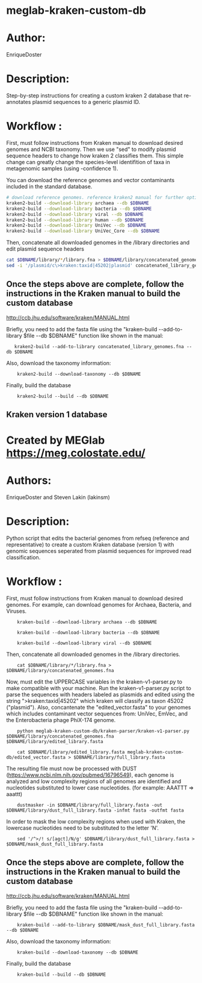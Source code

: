 # meglab-kraken-custom-db
# Author: 
  EnriqueDoster 
# Description: 
Step-by-step instructions for creating a custom kraken 2 database that re-annotates plasmid sequences to a generic plasmid ID.

# Workflow :
  First, must follow instructions from Kraken manual to download desired genomes and NCBI taxonomy. Then we use "sed" to modify plasmid sequence headers to change how kraken 2 classifies them. This simple change can greatly change the species-level identifition of taxa in metagenomic samples (using -confidence 1). 
  
  You can download the reference genomes and vector contaminants included in the standard database.
      
```bash
# download reference genomes. reference kraken2 manual for further options
kraken2-build --download-library archaea --db $DBNAME
kraken2-build --download-library bacteria --db $DBNAME
kraken2-build --download-library viral --db $DBNAME
kraken2-build --download-library human --db $DBNAME
kraken2-build --download-library UniVec --db $DBNAME
kraken2-build --download-library UniVec_Core --db $DBNAME

```
        
  Then, concatenate all downloaded genomes in the /library directories and edit plasmid sequence headers
  
```bash   
cat $DBNAME/library/*/library.fna > $DBNAME/library/concatenated_genomes.fna
sed -i '/plasmid/c\>kraken:taxid|45202|plasmid' concatenated_library_genomes.fna
```
 
 
## Once the steps above are complete, follow the instructions in the Kraken manual to build the custom database
http://ccb.jhu.edu/software/kraken/MANUAL.html

Briefly, you need to add the fasta file using the "kraken-build --add-to-library $file --db $DBNAME" function like shown in the manual:

       kraken2-build --add-to-library concatenated_library_genomes.fna --db $DBNAME

Also, download the taxonomy information:
        
        kraken2-build --download-taxonomy --db $DBNAME

Finally, build the database

        kraken2-build --build --db $DBNAME




## Kraken version 1 database

# Created by MEGlab https://meg.colostate.edu/ 
# Authors: 
  EnriqueDoster and Steven Lakin (lakinsm)
# Description: 
  Python script that edits the bacterial genomes from refseq (reference and representative) to create a custom Kraken database (version 1) with genomic sequences seperated from plasmid sequences for improved read classification. 

# Workflow :
  First, must follow instructions from Kraken manual to download desired genomes. For example, can download genomes for Archaea, Bacteria, and Viruses.
        
        kraken-build --download-library archaea --db $DBNAME
        
        kraken-build --download-library bacteria --db $DBNAME
        
        kraken-build --download-library viral --db $DBNAME
  Then, concatenate all downloaded genomes in the /library directories. 
        
        cat $DBNAME/library/*/library.fna > $DBNAME/library/concatenated_genomes.fna
  Now, must edit the UPPERCASE variables in the kraken-v1-parser.py to make compatible with your machine. 
  Run the kraken-v1-parser.py script to parse the sequences with headers labeled as plasmids and edited using the string ">kraken:taxid|45202" which kraken will classify as taxon 45202 ("plasmid"). Also, concantenate the "edited_vector.fasta" to your genomes which  includes contaminant vector sequences from: UniVec, EmVec, and the Enterobacteria phage PhiX-174 genome. 
        
        python meglab-kraken-custom-db/kraken-parser/kraken-v1-parser.py $DBNAME/library/concatenated_genomes.fna $DBNAME/library/edited_library.fasta
        
        cat $DBNAME/library/edited_library.fasta meglab-kraken-custom-db/edited_vector.fasta > $DBNAME/library/full_library.fasta
  The resulting file must now be processed with DUST (https://www.ncbi.nlm.nih.gov/pubmed/16796549), each genome is analyzed and low complexity regions of all genomes are identified and nucleotides substituted to lower case nucleotides. (for example: AAATTT => aaattt)

        dustmasker -in $DBNAME/library/full_library.fasta -out $DBNAME/library/dust_full_library.fasta -infmt fasta -outfmt fasta
  In order to mask the low complexity regions when used with Kraken, the lowercase nucleotides need to be substituted to the letter 'N'.

        sed '/^>/! s/[agct]/N/g' $DBNAME/library/dust_full_library.fasta > $DBNAME/mask_dust_full_library.fasta
  
## Once the steps above are complete, follow the instructions in the Kraken manual to build the custom database
http://ccb.jhu.edu/software/kraken/MANUAL.html

Briefly, you need to add the fasta file using the "kraken-build --add-to-library $file --db $DBNAME" function like shown in the manual:

        kraken-build --add-to-library $DBNAME/mask_dust_full_library.fasta --db $DBNAME

Also, download the taxonomy information:
        
        kraken-build --download-taxonomy --db $DBNAME

Finally, build the database

        kraken-build --build --db $DBNAME

